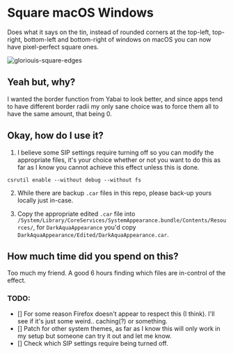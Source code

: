 # Square macOS Windows

Does what it says on the tin, instead of rounded corners at the top-left, top-right, bottom-left and bottom-right of windows on macOS you can now have pixel-perfect square ones.

![gloriouis-square-edges](https://i.imgur.com/wZv3xFI.png)

## Yeah but, why?

I wanted the border function from Yabai to look better, and since apps tend to have different border radii my only sane choice was to force them all to have the same amount, that being 0.

## Okay, how do I use it?

1. I believe some SIP settings require turning off so you can modify the appropriate files, it's your choice whether or not you want to do this as far as I know you cannot achieve this effect unless this is done.

```
csrutil enable --without debug --without fs
```

2. While there are backup `.car` files in this repo, please back-up yours locally just in-case.

3. Copy the appropriate edited `.car` file into `/System/Library/CoreServices/SystemAppearance.bundle/Contents/Resources/`, for `DarkAquaAppearance` you'd copy `DarkAquaAppearance/Edited/DarkAquaAppearance.car`.

## How much time did you spend on this?

Too much my friend. A good 6 hours finding which files are in-control of the effect.

### TODO:

- [] For some reason Firefox doesn't appear to respect this (I think). I'll see if it's just some weird.. caching(?) or something.
- [] Patch for other system themes, as far as I know this will only work in my setup but someone can try it out and let me know.
- [] Check which SIP settings require being turned off.
